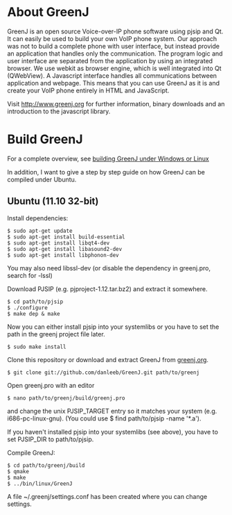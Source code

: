 # About GreenJ

GreenJ is an open source Voice-over-IP phone software using pjsip and Qt. It can easily be used to build your own VoIP phone system. Our approach was not to build a complete phone with user interface, but instead provide an application that handles only the communication. The program logic and user interface are separated from the application by using an integrated browser. We use webkit as browser engine, which is well integrated into Qt (QWebView). A Javascript interface handles all communications between application and webpage. This means that you can use GreenJ as it is and create your VoIP phone entirely in HTML and JavaScript.

Visit http://www.greenj.org for further information, binary downloads and an introduction to the javascript library.

# Build GreenJ

For a complete overview, see [building GreenJ under Windows or Linux](http://www.loremipsum.at/produkte/greenj/introduction/#builden)

In addition, I want to give a step by step guide on how GreenJ can be compiled under Ubuntu.

## Ubuntu (11.10 32-bit)

Install dependencies:

    $ sudo apt-get update
    $ sudo apt-get install build-essential
    $ sudo apt-get install libqt4-dev
    $ sudo apt-get install libasound2-dev
    $ sudo apt-get install libphonon-dev
    
You may also need libssl-dev (or disable the dependency in greenj.pro, search for -lssl)

Download PJSIP (e.g. pjproject-1.12.tar.bz2) and extract it somewhere.

    $ cd path/to/pjsip
    $ ./configure
    $ make dep & make

Now you can either install pjsip into your systemlibs or you have to set the path in the greenj project file later.

    $ sudo make install
    
Clone this repository or download and extract GreenJ from [greenj.org](http://www.greenj.org).

    $ git clone git://github.com/danleeb/GreenJ.git path/to/greenj

Open greenj.pro with an editor

    $ nano path/to/greenj/build/greenj.pro
    
and change the unix PJSIP_TARGET entry so it matches your system (e.g. i686-pc-linux-gnu). (You could use $ find path/to/pjsip -name '*.a').

If you haven't installed pjsip into your systemlibs (see above), you have to set PJSIP_DIR to path/to/pjsip.

Compile GreenJ:

    $ cd path/to/greenj/build
    $ qmake
    $ make
    $ ../bin/linux/GreenJ
    
A file ~/.greenj/settings.conf has been created where you can change settings.
